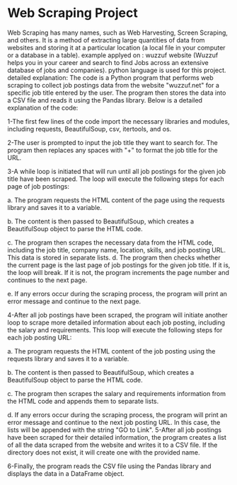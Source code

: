# Web Scraping Project
Web Scraping has many names, such as Web Harvesting, Screen Scraping, and others. It is a method of extracting large quantities of data from websites and storing it at a particular location (a local file in your computer or a database in a table).
example applyed on : wuzzuf website (Wuzzuf helps you in your career and search to find Jobs across an extensive database of jobs and companies).
python language is used for this project.
detailed explanation:
The code is a Python program that performs web scraping to collect job postings data from the website "wuzzuf.net" for a specific job title entered by the user. The program then stores the data into a CSV file and reads it using the Pandas library. Below is a detailed explanation of the code:

1-The first few lines of the code import the necessary libraries and modules, including requests, BeautifulSoup, csv, itertools, and os.

2-The user is prompted to input the job title they want to search for. The program then replaces any spaces with "+" to format the job title for the URL.

3-A while loop is initiated that will run until all job postings for the given job title have been scraped. The loop will execute the following steps for each page of job postings:

a. The program requests the HTML content of the page using the requests library and saves it to a variable.

b. The content is then passed to BeautifulSoup, which creates a BeautifulSoup object to parse the HTML code.

c. The program then scrapes the necessary data from the HTML code, including the job title, company name, location, skills, and job posting URL. This data is stored in separate lists.
d. The program then checks whether the current page is the last page of job postings for the given job title. If it is, the loop will break. If it is not, the program increments the page number and continues to the next page.

e. If any errors occur during the scraping process, the program will print an error message and continue to the next page.

4-After all job postings have been scraped, the program will initiate another loop to scrape more detailed information about each job posting, including the salary and requirements. This loop will execute the following steps for each job posting URL:

a. The program requests the HTML content of the job posting using the requests library and saves it to a variable.

b. The content is then passed to BeautifulSoup, which creates a BeautifulSoup object to parse the HTML code.

c. The program then scrapes the salary and requirements information from the HTML code and appends them to separate lists.

d. If any errors occur during the scraping process, the program will print an error message and continue to the next job posting URL. In this case, the lists will be appended with the string "GO to Link".
5-After all job postings have been scraped for their detailed information, the program creates a list of all the data scraped from the website and writes it to a CSV file. If the directory does not exist, it will create one with the provided name.

6-Finally, the program reads the CSV file using the Pandas library and displays the data in a DataFrame object.
